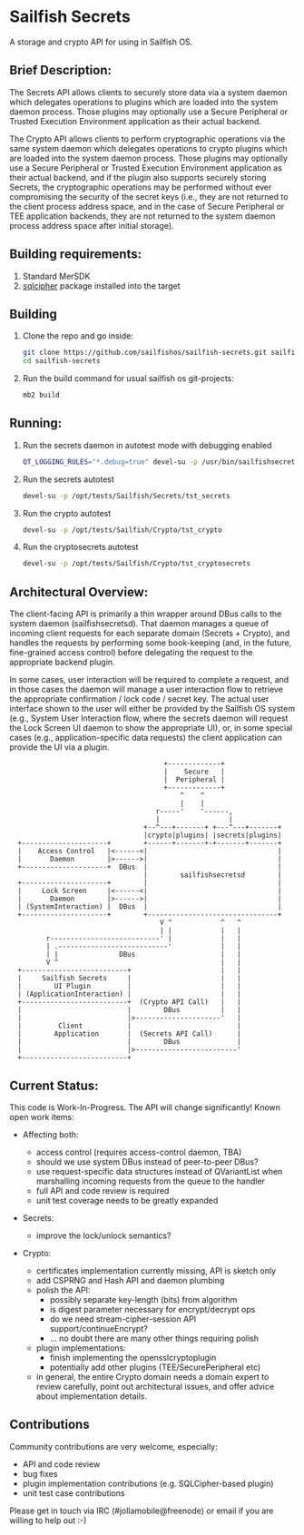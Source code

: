 # Sailfish Secrets

A storage and crypto API for using in Sailfish OS.

## Brief Description:

The Secrets API allows clients to securely store data via a system
daemon which delegates operations to plugins which are loaded into the
system daemon process.  Those plugins may optionally use a Secure
Peripheral or Trusted Execution Environment application as their actual
backend.
    
The Crypto API allows clients to perform cryptographic operations via
the same system daemon which delegates operations to crypto plugins
which are loaded into the system daemon process.  Those plugins may
optionally use a Secure Peripheral or Trusted Execution Environment
application as their actual backend, and if the plugin also supports
securely storing Secrets, the cryptographic operations may be performed
without ever compromising the security of the secret keys (i.e., they
are not returned to the client process address space, and in the case
of Secure Peripheral or TEE application backends, they are not returned
to the system daemon process address space after initial storage).

## Building requirements:

1. Standard MerSDK
2. [sqlcipher](https://github.com/sailfishos/sqlcipher.git) package installed into the target

## Building

1. Clone the repo and go inside:

    ```bash
    git clone https://github.com/sailfishos/sailfish-secrets.git sailfish-secrets
    cd sailfish-secrets
    ```
2. Run the build command for usual sailfish os git-projects:

    ```bash
    mb2 build
    ```

## Running:

1. Run the secrets daemon in autotest mode with debugging enabled

    ```bash
    QT_LOGGING_RULES="*.debug=true" devel-su -p /usr/bin/sailfishsecretsd --test
    ```

2. Run the secrets autotest

    ```bash
    devel-su -p /opt/tests/Sailfish/Secrets/tst_secrets
    ```

3. Run the crypto autotest

    ```bash
    devel-su -p /opt/tests/Sailfish/Crypto/tst_crypto
    ```

4. Run the cryptosecrets autotest

    ```bash
    devel-su -p /opt/tests/Sailfish/Crypto/tst_cryptosecrets
    ```

## Architectural Overview:

The client-facing API is primarily a thin wrapper around DBus calls to
the system daemon (sailfishsecretsd).  That daemon manages a queue of
incoming client requests for each separate domain (Secrets + Crypto),
and handles the requests by performing some book-keeping (and, in the
future, fine-grained access control) before delegating the request to
the appropriate backend plugin.

In some cases, user interaction will be required to complete a request,
and in those cases the daemon will manage a user interaction flow to
retrieve the appropriate confirmation / lock code / secret key.
The actual user interface shown to the user will either be provided
by the Sailfish OS system (e.g., System User Interaction flow, where
the secrets daemon will request the Lock Screen UI daemon to show the
appropriate UI), or, in some special cases (e.g., application-specific
data requests) the client application can provide the UI via a plugin.

```
                                      +-------------+
                                      |    Secure   |
                                      |  Peripheral |
                                      +-------------+
                                          ^    ^
                                          |    |
                                    r-----'    '------,
                                    |                 |
                                 +--^---+-------+ +---^---+-------+
                                 |crypto|plugins| |secrets|plugins|
  +---------------------+        +------+-------+-+-------+-------+
  |    Access Control   |<------<|                                |
  |       Daemon        |>------>|                                |
  +---------------------+  DBus  |                                |
                                 |        sailfishsecretsd        |
  +---------------------+        |                                |
  |     Lock Screen     |<------<|                                |
  |       Daemon        |>------>|                                |
  | (SystemInteraction) |  DBus  |                                |
  +---------------------+        +--------------------------------+
                                     V ^            ^   ^
                                     | |            |   |
         r---------------------------' |            |   |
         | .---------------------------'            |   |
         | |               DBus                     |   |
         V ^                                        |   |
  +--------------------------+                      |   |
  |     Sailfish Secrets     |                      |   |
  |        UI Plugin         |                      |   |
  | (ApplicationInteraction) |                      |   |
  +--------------------------+  (Crypto API Call)   |   |
  |                          |        DBus          |   |
  |                          |>---------------------'   |
  |         Client           |                          |
  |        Application       |  (Secrets API Call)      |
  |                          |        DBus              |
  |                          |>-------------------------'
  +--------------------------+
```

## Current Status:

This code is Work-In-Progress.  The API will change significantly!
Known open work items:

- Affecting both:
  - access control (requires access-control daemon, TBA)
  - should we use system DBus instead of peer-to-peer DBus?
  - use request-specific data structures instead of QVariantList
    when marshalling incoming requests from the queue to the handler
  - full API and code review is required
  - unit test coverage needs to be greatly expanded

- Secrets:
  - improve the lock/unlock semantics?

- Crypto:
  - certificates implementation currently missing, API is sketch only
  - add CSPRNG and Hash API and daemon plumbing
  - polish the API:
      - possibly separate key-length (bits) from algorithm
      - is digest parameter necessary for encrypt/decrypt ops
      - do we need stream-cipher-session API support/continueEncrypt?
      - ... no doubt there are many other things requiring polish
  - plugin implementations:
      - finish implementing the opensslcryptoplugin
      - potentially add other plugins (TEE/SecurePeripheral etc)
  - in general, the entire Crypto domain needs a domain expert to
    review carefully, point out architectural issues, and offer
    advice about implementation details.

## Contributions

Community contributions are very welcome, especially:

  - API and code review
  - bug fixes
  - plugin implementation contributions (e.g. SQLCipher-based plugin)
  - unit test case contributions

Please get in touch via IRC (#jollamobile@freenode) or email if you
are willing to help out :-)

